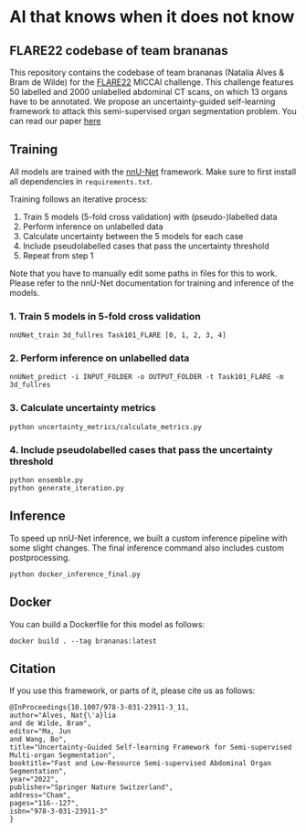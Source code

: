 # AI that knows when it does not know

## FLARE22 codebase of team brananas

This repository contains the codebase of team brananas (Natalia Alves & Bram de Wilde)
for the [FLARE22](https://flare22.grand-challenge.org/) MICCAI challenge.
This challenge features 50 labelled and 2000 unlabelled abdominal CT
scans, on which 13 organs have to be annotated.
We propose an uncertainty-guided self-learning framework to attack this
semi-supervised organ segmentation problem.
You can read our paper [here](https://doi.org/10.1007/978-3-031-23911-3_11)

## Training

All models are trained with the [nnU-Net](https://github.com/MIC-DKFZ/nnUNet)
framework. Make sure to first install all dependencies in `requirements.txt`.

Training follows an iterative process:

1. Train 5 models (5-fold cross validation) with (pseudo-)labelled data
2. Perform inference on unlabelled data
3. Calculate uncertainty between the 5 models for each case
4. Include pseudolabelled cases that pass the uncertainty threshold
5. Repeat from step 1

Note that you have to manually edit some paths in files for this to
work. Please refer to the nnU-Net documentation for training and inference
of the models.

### 1. Train 5 models in 5-fold cross validation

```
nnUNet_train 3d_fullres Task101_FLARE [0, 1, 2, 3, 4]
```

### 2. Perform inference on unlabelled data

```
nnUNet_predict -i INPUT_FOLDER -o OUTPUT_FOLDER -t Task101_FLARE -m 3d_fullres
```

### 3. Calculate uncertainty metrics

```
python uncertainty_metrics/calculate_metrics.py
```

### 4. Include pseudolabelled cases that pass the uncertainty threshold

```
python ensemble.py
python generate_iteration.py
```

## Inference

To speed up nnU-Net inference, we built a custom inference pipeline
with some slight changes.
The final inference command also includes custom postprocessing.

```
python docker_inference_final.py
```

## Docker

You can build a Dockerfile for this model as follows:

```
docker build . --tag brananas:latest
```

## Citation

If you use this framework, or parts of it, please cite us as follows:

```
@InProceedings{10.1007/978-3-031-23911-3_11,
author="Alves, Nat{\'a}lia
and de Wilde, Bram",
editor="Ma, Jun
and Wang, Bo",
title="Uncertainty-Guided Self-learning Framework for Semi-supervised Multi-organ Segmentation",
booktitle="Fast and Low-Resource Semi-supervised Abdominal Organ Segmentation",
year="2022",
publisher="Springer Nature Switzerland",
address="Cham",
pages="116--127",
isbn="978-3-031-23911-3"
}
```
